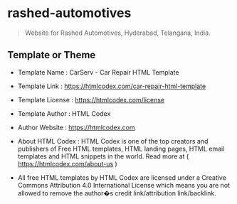 # rashed-automotives

> Website for Rashed Automotives, Hyderabad, Telangana, India.

## Template or Theme

- Template Name    : CarServ - Car Repair HTML Template

- Template Link    : https://htmlcodex.com/car-repair-html-template

- Template License : https://htmlcodex.com/license

- Template Author  : HTML Codex

- Author Website   : https://htmlcodex.com

- About HTML Codex : HTML Codex is one of the top creators and publishers of Free HTML templates, HTML landing pages, HTML email templates and HTML snippets in the world. Read more at ( https://htmlcodex.com/about-us )

- All free HTML templates by HTML Codex are licensed under a Creative Commons Attribution 4.0 International License which means you are not allowed to remove the author�s credit link/attribution link/backlink.